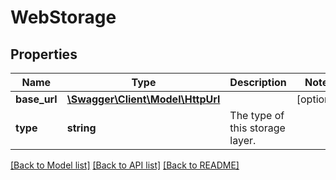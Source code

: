 # WebStorage

## Properties
Name | Type | Description | Notes
------------ | ------------- | ------------- | -------------
**base_url** | [**\Swagger\Client\Model\HttpUrl**](HttpUrl.md) |  | [optional] 
**type** | **string** | The type of this storage layer. | 

[[Back to Model list]](../../README.md#documentation-for-models) [[Back to API list]](../../README.md#documentation-for-api-endpoints) [[Back to README]](../../README.md)

